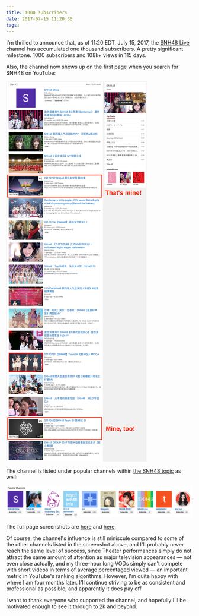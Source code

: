 ```yaml
---
title: 1000 subscribers
date: 2017-07-15 11:20:36
tags:
---
```

I'm thrilled to announce that, as of 11:20 EDT, July 15, 2017, the [SNH48 Live](https://youtube.com/SNH48Live) channel has accumulated one thousand subscribers. A pretty significant milestone. 1000 subscribers and 108k+ views in 115 days.

Also, the channel now shows up on the first page when you search for SNH48 on YouTube:

![My video on the first page of search results for “SNH48”.](/img/20170715-yt-search.png)

The channel is listed under popular channels within [the SNH48 topic](https://www.youtube.com/channel/UClOvU4q0xoLZ-bU-lW5fiWw) as well:

![My channel among “Popular Channels” within the SNH48 topic.](/img/20170715-yt-topic.png)

The full page screenshots are [here](https://i.imgur.com/13rBbf9.jpg) and [here](https://i.imgur.com/I9LX6xG.jpg).

Of course, the channel's influence is still miniscule compared to some of the other channels listed in the screenshot above, and I'll probably never reach the same level of success, since Theater performances simply do not attract the same amount of attention as major television appearances — not even close actually, and my three-hour long VODs simply can't compete with short videos in terms of average percentaged viewed — an important metric in YouTube's ranking algorithms. However, I'm quite happy with where I am four months later. I'll continue striving to be as consistent and professional as possible, and apparently it does pay off.

I want to thank everyone who supported the channel, and hopefully I'll be motivated enough to see it through to 2k and beyond.
